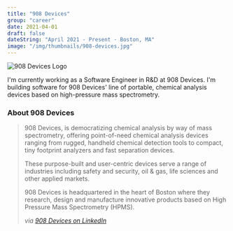 ```yaml
---
title: "908 Devices"
group: "career"
date: 2021-04-01
draft: false
dateString: "April 2021 - Present · Boston, MA"
image: "/img/thumbnails/908-devices.jpg"
---
```


![908 Devices Logo](/img/logo-headers/908-devices-logo.jpg)

I'm currently working as a Software Engineer in R&D at 908 Devices. I'm building software for 908 Devices' line of portable, chemical analysis devices based on high-pressure mass spectrometry.

### About 908 Devices

> 908 Devices, is democratizing chemical analysis by way of mass spectrometry, offering point-of-need chemical analysis devices ranging from rugged, handheld chemical detection tools to compact, tiny footprint analyzers and fast separation devices. 
>
> These purpose-built and user-centric devices serve a range of industries including safety and security, oil & gas, life sciences and other applied markets.
>
> 908 Devices is headquartered in the heart of Boston where they research, design and manufacture innovative products based on High Pressure Mass Spectrometry (HPMS).
> 
> _via [908 Devices on LinkedIn](https://www.linkedin.com/company/908-devices/about/)_

